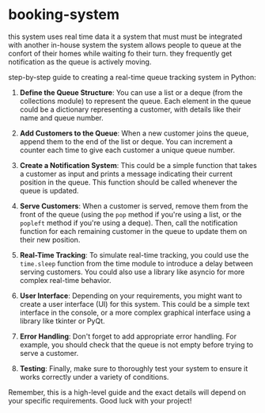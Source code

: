 # booking-system

this system uses real time data
it a system that must must be integrated with another in-house system
the system allows people to queue at the confort of their homes while
waiting fo their turn. they frequently get notification as the 
queue is actively moving. 



 step-by-step guide to creating a real-time queue tracking system in Python:

1. **Define the Queue Structure**: You can use a list or a deque (from the collections module) to represent the queue. Each element in the queue could be a dictionary representing a customer, with details like their name and queue number.

2. **Add Customers to the Queue**: When a new customer joins the queue, append them to the end of the list or deque. You can increment a counter each time to give each customer a unique queue number.

3. **Create a Notification System**: This could be a simple function that takes a customer as input and prints a message indicating their current position in the queue. This function should be called whenever the queue is updated.

4. **Serve Customers**: When a customer is served, remove them from the front of the queue (using the `pop` method if you're using a list, or the `popleft` method if you're using a deque). Then, call the notification function for each remaining customer in the queue to update them on their new position.

5. **Real-Time Tracking**: To simulate real-time tracking, you could use the `time.sleep` function from the time module to introduce a delay between serving customers. You could also use a library like asyncio for more complex real-time behavior.

6. **User Interface**: Depending on your requirements, you might want to create a user interface (UI) for this system. This could be a simple text interface in the console, or a more complex graphical interface using a library like tkinter or PyQt.

7. **Error Handling**: Don't forget to add appropriate error handling. For example, you should check that the queue is not empty before trying to serve a customer.

8. **Testing**: Finally, make sure to thoroughly test your system to ensure it works correctly under a variety of conditions.

Remember, this is a high-level guide and the exact details will depend on your specific requirements. Good luck with your project!